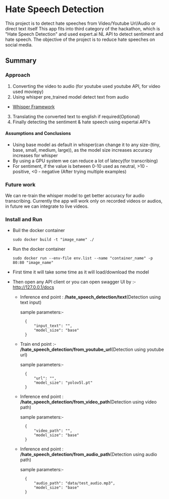 # Hate Speech Detection

This project is to detect hate speeches from Video/Youtube Url/Audio or direct text itself
This app fits into third category of the hackathon, which is "Hate Speech Detection" and used expert.ai NL API to detect sentiment and hate speech.
The objective of the project is to reduce hate speeches on social media.

## Summary

### Approach

1. Converting the video to audio (for youtube used youtube API, for video used moviepy)
2. Using whisper pre_trained model detect text from audio
  -  [Whisper Framework](https://github.com/openai/whisper)
3. Translating the converted text to english if required(Optional)
4. Finally detecting the sentiment & hate speech using expertai API's

#### Assumptions and Conclusions

* Using base model as default in whisper(can change it to any size-(tiny, base, small, medium, large)), as the model size increases accuracy increases for whisper
* By using a GPU system we can reduce a lot of latecy(for transcribing)
* For sentiment, if the value is between 0-10 used as neutral, >10 - positive, <0 - negative (After trying multiple examples)

### Future work

We can re-train the whisper model to get better accuracy for audio transcribing. Currently the app will work only on recorded videos or audios, in future we can integrate to live videos.

### Install and Run

- Buil the docker container
    ```
    sudo docker build -t "image_name" ./
    ```
- Run the docker container
    ```
    sudo docker run --env-file env.list --name "container_name" -p 80:80 "image_name"
    ```
- First time it will take some time as it will load/download the model

- Then open any API client or you can open swagger UI by :- http://127.0.0.1/docs
    - Inference end point : **/hate_speech_detection/text**(Detection using text input)
        
        sample parameters:-

            {
                "input_text": "",
                "model_size": "base"
            }
    - Train end point :- **/hate_speech_detection/from_youtube_url**(Detection using youtube url)
        
        sample parameters:-

            {
                "url": "",
                "model_size": "yolov5l.pt"
            }
    - Inference end point : **/hate_speech_detection/from_video_path**(Detection using video path)
        
        sample parameters:-

            {
                "video_path": "",
                "model_size": "base"
            }
    - Inference end point : **/hate_speech_detection/from_audio_path**(Detection using audio path)
        
        sample parameters:-

            {
                "audio_path": "data/test_audio.mp3",
                "model_size": "base"
            }
